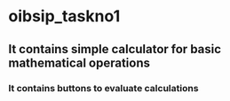 # oibsip_taskno1
## It contains simple calculator for basic mathematical operations
### It contains buttons to evaluate calculations

